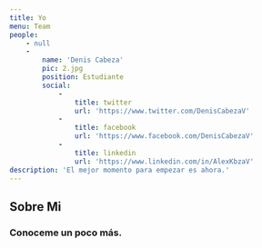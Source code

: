 ```yaml
---
title: Yo
menu: Team
people:
    - null
    -
        name: 'Denis Cabeza'
        pic: 2.jpg
        position: Estudiante
        social:
            -
                title: twitter
                url: 'https://www.twitter.com/DenisCabezaV'
            -
                title: facebook
                url: 'https://www.facebook.com/DenisCabezaV'
            -
                title: linkedin
                url: 'https://www.linkedin.com/in/AlexKbzaV'
description: 'El mejor momento para empezar es ahora.'
---
```


## Sobre Mi
### Conoceme un poco más.
